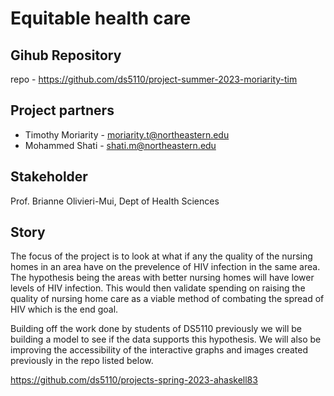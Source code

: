 # Equitable health care

## Gihub Repository

repo - https://github.com/ds5110/project-summer-2023-moriarity-tim

## Project partners

* Timothy Moriarity - moriarity.t@northeastern.edu
* Mohammed Shati - shati.m@northeastern.edu


## Stakeholder

Prof. Brianne Olivieri-Mui, Dept of Health Sciences

## Story

The focus of the project is to look at what if any the quality of the nursing homes in an area have on the prevelence of HIV infection in the same area. The hypothesis being the areas with better nursing homes will have lower levels of HIV infection. This would then validate spending on raising the quality of nursing home care as a viable method of combating the spread of HIV which is the end goal.

Building off the work done by students of DS5110 previously we will be building a model to see if the data supports this hypothesis. We will also be improving the accessibility of the interactive graphs and images created previously in the repo listed below.

https://github.com/ds5110/projects-spring-2023-ahaskell83